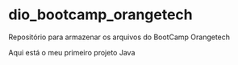 # dio_bootcamp_orangetech
Repositório para armazenar os arquivos do BootCamp Orangetech

Aqui está o meu primeiro projeto Java
